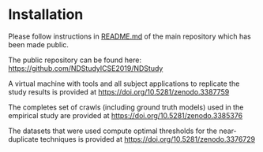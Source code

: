 # Installation

Please follow instructions in [README.md](https://github.com/NDStudyICSE2019/NDStudy/blob/master/README.md) of the main repository which has been made public.

The public repository can be found here: https://github.com/NDStudyICSE2019/NDStudy


A virtual machine with tools and all subject applications to replicate the study results is provided at https://doi.org/10.5281/zenodo.3387759

The completes set of crawls (including ground truth models) used in the empirical study are provided at https://doi.org/10.5281/zenodo.3385376

The datasets that were used compute optimal thresholds for the near-duplicate techniques is provided at 
https://doi.org/10.5281/zenodo.3376729



